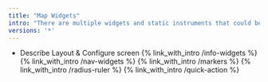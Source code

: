 ```yaml
---
title: "Map Widgets"
intro: "There are multiple widgets and static instruments that could be overlaid & interacted with the map"
versions: '*'
---
```


- Describe  Layout & Configure screen
{% link_with_intro /info-widgets %}
{% link_with_intro /nav-widgets %}
{% link_with_intro /markers %}
{% link_with_intro /radius-ruler %}
{% link_with_intro /quick-action %}
